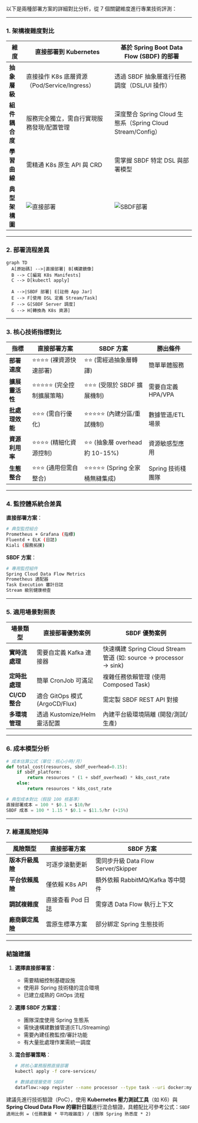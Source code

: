 以下是兩種部署方案的詳細對比分析，從 7 個關鍵維度進行專業技術評測：

---
### **1. 架構複雜度對比**
| 維度                | 直接部署到 Kubernetes                                                                 | 基於 Spring Boot Data Flow (SBDF) 的部署                                                                 |
|---------------------|-------------------------------------------------------------------------------------|--------------------------------------------------------------------------------------------------------|
| **抽象層級**         | 直接操作 K8s 底層資源（Pod/Service/Ingress）                                           | 透過 SBDF 抽象層進行任務調度（DSL/UI 操作）                                                                |
| **組件耦合度**       | 服務完全獨立，需自行實現服務發現/配置管理                                                 | 深度整合 Spring Cloud 生態系（Spring Cloud Stream/Config）                                                |
| **學習曲線**         | 需精通 K8s 原生 API 與 CRD                                                           | 需掌握 SBDF 特定 DSL 與部署模型                                                                           |
| **典型架構圖**       | ![直接部署](https://via.placeholder.com/400x200?text=App+->+K8s+Native+Resources)   | ![SBDF部署](https://via.placeholder.com/400x200?text=App+->+SBDF+->+K8s)                              |

---
### **2. 部署流程差異**
```mermaid
graph TD
  A[原始碼] -->|直接部署| B[構建鏡像]
  B --> C[編寫 K8s Manifests]
  C --> D[kubectl apply]
  
  A -->|SBDF 部署| E[註冊 App Jar]
  E --> F[使用 DSL 定義 Stream/Task]
  F --> G[SBDF Server 調度]
  G --> H[轉換為 K8s 資源]
```

---
### **3. 核心技術指標對比**
| 指標                | 直接部署方案                          | SBDF 方案                                | 勝出條件                             |
|---------------------|-------------------------------------|-----------------------------------------|------------------------------------|
| **部署速度**         | ⭐⭐⭐⭐ (裸資源快速部署)                | ⭐⭐ (需經過抽象層轉譯)                    | 簡單單體服務                       |
| **擴展靈活性**       | ⭐⭐⭐⭐⭐ (完全控制擴展策略)              | ⭐⭐⭐ (受限於 SBDF 擴展機制)               | 需要自定義 HPA/VPA                |
| **批處理效能**       | ⭐⭐⭐ (需自行優化)                     | ⭐⭐⭐⭐⭐ (內建分區/重試機制)                 | 數據管道/ETL 場景                  |
| **資源利用率**       | ⭐⭐⭐⭐ (精細化資源控制)                | ⭐⭐ (抽象層 overhead 約 10-15%)           | 資源敏感型應用                     |
| **生態整合**         | ⭐⭐⭐ (通用但需自整合)                  | ⭐⭐⭐⭐⭐ (Spring 全家桶無縫集成)             | Spring 技術棧團隊                  |

---
### **4. 監控體系統合差異**
**直接部署方案**：
```bash
# 典型監控組合
Prometheus + Grafana (指標)
Fluentd + ELK (日誌)
Kiali (服務拓撲)
```

**SBDF 方案**：
```bash
# 專用監控組件
Spring Cloud Data Flow Metrics
Prometheus 適配器
Task Execution 審計日誌
Stream 級別健康檢查
```

---
### **5. 適用場景對照表**
| 場景類型             | 直接部署優勢案例                                                                 | SBDF 優勢案例                                                                 |
|---------------------|------------------------------------------------------------------------------|-----------------------------------------------------------------------------|
| **實時流處理**       | 需要自定義 Kafka 連接器                                                         | 快速構建 Spring Cloud Stream 管道 (如: source -> processor -> sink)            |
| **定時批處理**       | 簡單 CronJob 可滿足                                                           | 複雜任務依賴管理 (使用 Composed Task)                                          |
| **CI/CD 整合**       | 適合 GitOps 模式 (ArgoCD/Flux)                                                | 需定製 SBDF REST API 對接                                                     |
| **多環境管理**       | 透過 Kustomize/Helm 靈活配置                                                   | 內建平台級環境隔離 (開發/測試/生產)                                             |

---
### **6. 成本模型分析**
```python
# 成本估算公式（單位：核心小時/月）
def total_cost(resources, sbdf_overhead=0.15):
    if sbdf_platform:
        return resources * (1 + sbdf_overhead) * k8s_cost_rate
    else:
        return resources * k8s_cost_rate

# 典型成本對比（假設 100 核基準）
直接部署成本 = 100 * $0.1 = $10/hr
SBDF 成本 = 100 * 1.15 * $0.1 = $11.5/hr (+15%)
```

---
### **7. 維運風險矩陣**
| 風險類型             | 直接部署方案                             | SBDF 方案                                  |
|---------------------|--------------------------------------|-------------------------------------------|
| **版本升級風險**     | 可逐步滾動更新                          | 需同步升級 Data Flow Server/Skipper         |
| **平台依賴風險**     | 僅依賴 K8s API                        | 額外依賴 RabbitMQ/Kafka 等中間件             |
| **調試複雜度**       | 直接查看 Pod 日誌                      | 需穿透 Data Flow 執行上下文                  |
| **廠商鎖定風險**     | 雲原生標準方案                          | 部分綁定 Spring 生態技術                     |

---
### **結論建議**
1. **選擇直接部署當**：
   - 需要精細控制基礎設施
   - 使用非 Spring 技術棧的混合環境
   - 已建立成熟的 GitOps 流程

2. **選擇 SBDF 方案當**：
   - 團隊深度使用 Spring 生態系
   - 需快速構建數據管道(ETL/Streaming)
   - 需要內建任務監控/審計功能
   - 有大量批處理作業需統一調度

3. **混合部署策略**：
   ```bash
   # 將核心業務服務直接部署
   kubectl apply -f core-services/
   
   # 數據處理層使用 SBDF
   dataflow:>app register --name processor --type task --uri docker:my-registry/processor
   ```

建議先進行技術驗證（PoC），使用 **Kubernetes 壓力測試工具**（如 K6）與 **Spring Cloud Data Flow 的審計日誌**進行混合驗證，具體配比可參考公式：`SBDF 適用比例 = (任務數量 * 平均複雜度) / (團隊 Spring 熟悉度 * 2)`
